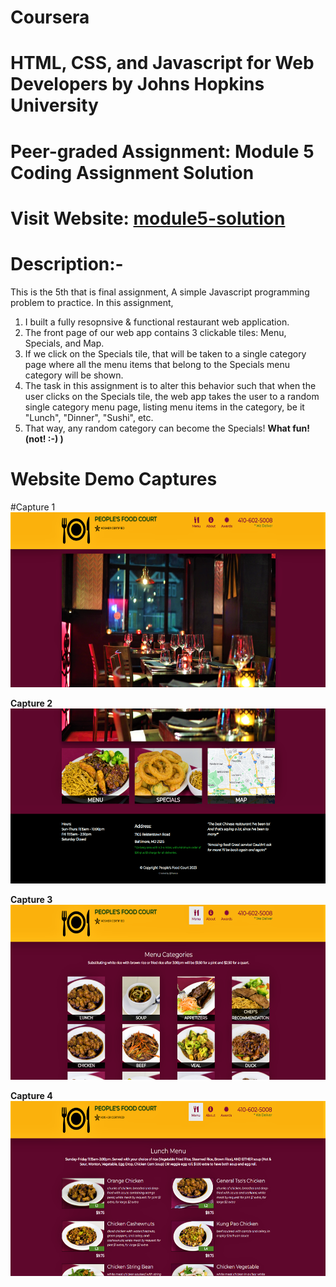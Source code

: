 # Coursera
# HTML, CSS, and Javascript for Web Developers by Johns Hopkins University 
# Peer-graded Assignment: Module 5 Coding Assignment Solution
# Visit Website: [module5-solution](https://pranabkumarsahoo.github.io/module5-solution)
# Description:-
  This is the 5th that is final assignment, 
  A simple Javascript programming problem to practice.
  In this assignment,
  1. I built a fully resopnsive & functional restaurant web application. 
  2. The front page of our web app contains 3 clickable tiles: Menu, Specials, and Map. 
  3. If we click on the Specials tile, that will be taken to a single category page where all the menu items that belong to the Specials menu category will be shown. 
  4. The task in this assignment is to alter this behavior such that when the user clicks on the Specials tile, the web app takes the user to a random single category menu page, listing menu items in the category, be it "Lunch", "Dinner", "Sushi", etc. 
  5. That way, any random category can become the Specials! 
  **What fun! (not! :-) )**
 
# Website Demo Captures

#Capture 1
<img src="https://github.com/PranabKumarSahoo/module5-solution/blob/master/Website%20Demo%20Captures/capture1.png" width="550" height="280">

**Capture 2**
<img src="https://github.com/PranabKumarSahoo/module5-solution/blob/master/Website%20Demo%20Captures/capture2.png" width="550" height="280">

**Capture 3**
<img src="https://github.com/PranabKumarSahoo/module5-solution/blob/master/Website%20Demo%20Captures/capture3.png" width="550" height="280">

**Capture 4**
<img src="https://github.com/PranabKumarSahoo/module5-solution/blob/master/Website%20Demo%20Captures/capture4.png" width="550" height="280">
